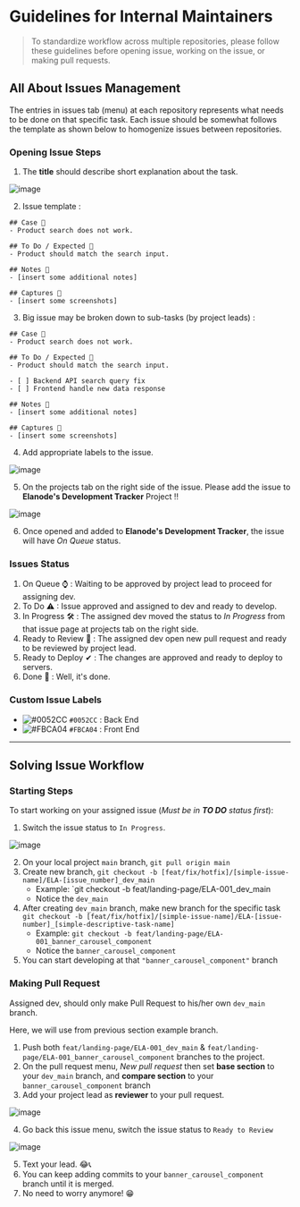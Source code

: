 # Guidelines for Internal Maintainers

> To standardize workflow across multiple repositories, please follow these guidelines before opening issue, working on the issue, or making pull requests.

## All About Issues Management

The entries in issues tab (menu) at each repository represents what needs to be done on that specific task. Each issue should be somewhat follows the template as shown below to homogenize issues between repositories.

### Opening Issue Steps

1. The **title** should describe short explanation about the task.

![image](https://user-images.githubusercontent.com/46631787/144267594-42d9e70a-6421-4abb-bae9-15891d0d915f.png)

2. Issue template : 

```
## Case 👀 
- Product search does not work.

## To Do / Expected 🔨 
- Product should match the search input.

## Notes 📝
- [insert some additional notes]

## Captures 📸
- [insert some screenshots]
```

3. Big issue may be broken down to sub-tasks (by project leads) :

```
## Case 👀 
- Product search does not work.

## To Do / Expected 🔨
- Product should match the search input.

- [ ] Backend API search query fix
- [ ] Frontend handle new data response

## Notes 📝
- [insert some additional notes]

## Captures 📸
- [insert some screenshots]
```

4. Add appropriate labels to the issue.

![image](https://user-images.githubusercontent.com/46631787/144267126-c6493c6e-5545-4a80-a673-acb20020a1e6.png)

5. On the projects tab on the right side of the issue. Please add the issue to **Elanode's Development Tracker** Project ‼

![image](https://user-images.githubusercontent.com/46631787/144267318-8b4c0baa-06f0-4e32-8fc6-d51b665a2bd0.png)

6. Once opened and added to **Elanode's Development Tracker**, the issue will have *On Queue* status.

### Issues Status

1. On Queue ⌚ : Waiting to be approved by project lead to proceed for assigning dev.
2. To Do ⚠ : Issue approved and assigned to dev and ready to develop.
3. In Progress 🛠 : The assigned dev moved the status to *In Progress* from that issue page at projects tab on the right side.
4. Ready to Review 👀 : The assigned dev open new pull request and ready to be reviewed by project lead.
5. Ready to Deploy ✔ : The changes are approved and ready to deploy to servers.
6. Done 🏁 : Well, it's done. 

### Custom Issue Labels

- ![#0052CC](https://via.placeholder.com/15/0052CC/000000?text=+) `#0052CC` : Back End
- ![#FBCA04](https://via.placeholder.com/15/FBCA04/000000?text=+) `#FBCA04` : Front End

---

## Solving Issue Workflow

### Starting Steps

To start working on your assigned issue (*Must be in **TO DO** status first*): 

1. Switch the issue status to `In Progress`.

![image](https://user-images.githubusercontent.com/46631787/144339253-df59331c-fe24-461e-9ed6-2773a2ec8391.png)

2. On your local project `main` branch, `git pull origin main`
3. Create new branch, `git checkout -b [feat/fix/hotfix]/[simple-issue-name]/ELA-[issue_number]_dev_main`
    - Example: `git checkout -b feat/landing-page/ELA-001_dev_main
    - Notice the `dev_main`
5. After creating `dev_main` branch, make new branch for the specific task `git checkout -b [feat/fix/hotfix]/[simple-issue-name]/ELA-[issue-number]_[simple-descriptive-task-name]`
    - Example: `git checkout -b feat/landing-page/ELA-001_banner_carousel_component`
    - Notice the `banner_carousel_component`
6. You can start developing at that `"banner_carousel_component"` branch 

### Making Pull Request

Assigned dev, should only make Pull Request to his/her own `dev_main` branch.

Here, we will use from previous section example branch.

1. Push both `feat/landing-page/ELA-001_dev_main` & `feat/landing-page/ELA-001_banner_carousel_component` branches to the project.
2. On the pull request menu, *New pull request* then set **base section** to your `dev_main` branch, and **compare section** to your `banner_carousel_component` branch
3. Add your project lead as **reviewer** to your pull request.

![image](https://user-images.githubusercontent.com/46631787/144339324-9d31f21a-8db0-4cea-972b-3404e9418596.png)

4. Go back this issue menu, switch the issue status to `Ready to Review`

![image](https://user-images.githubusercontent.com/46631787/144339222-e0143cf7-276f-4781-b028-dc1cfdbc2382.png)


5. Text your lead. 😂📞
6. You can keep adding commits to your `banner_carousel_component` branch until it is merged.
7. No need to worry anymore! 😁 


